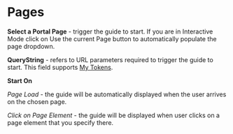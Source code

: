 # Pages

**Select a Portal Page** - trigger the guide to start. 
If you are in Interactive Mode click on Use the current Page button to automatically populate the page dropdown.

**QueryString** - refers to URL parameters required to trigger the guide to start. This field supports [My Tokens](/my-tokens/index.html).

**Start On**

_Page Load_ - the guide will be automatically displayed when the user arrives on the chosen page.

_Click on Page Element_ - the guide will be displayed when user clicks on a page element that you specify there.